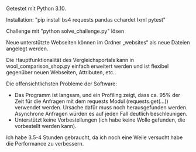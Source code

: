 
Getestet mit Python 3.10.

Installation: 
"pip install bs4 requests pandas cchardet lxml pytest"

Challenge mit 
"python solve_challenge.py" lösen

Neue unterstützte Webseiten können im Ordner „websites“ als neue Dateien angelegt werden.

Die Hauptfunktionalität des Vergleichsportals kann in wool_comparison_shop.py einfach erweitert werden
und ist flexibel gegenüber neuen Webseiten, Attributen, etc..

Die offensichtlichsten Probleme der Software:
- Das Programm ist langsam, und ein Profiling zeigt, dass ca. 95% der Zeit für die Anfragen mit
  dem requests Modul (requests.get(…)) verwendet werden. Ursache dafür muss noch herausgefunden werden.
  Asynchrone Anfragen würden es auf jeden Fall deutlich beschleunigen.
- Unterstützt keine Vorbestellungen (ich habe keine Wolle gefunden, die vorbestellt werden kann).

Ich habe 3.5-4 Stunden gebraucht, da ich noch eine Weile versucht habe die Performance zu verbessern.
